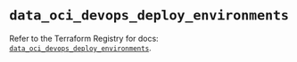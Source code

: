 # `data_oci_devops_deploy_environments`

Refer to the Terraform Registry for docs: [`data_oci_devops_deploy_environments`](https://registry.terraform.io/providers/oracle/oci/6.18.0/docs/data-sources/devops_deploy_environments).
